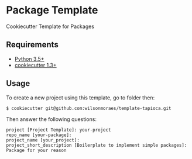 # Package Template

Cookiecutter Template for Packages


## Requirements

* [Python 3.5+](https://python.org)
* [cookiecutter 1.3+](https://cookiecutter.readthedocs.org/en/latest/)


## Usage

To create a new project using this template, go to folder then:

```
$ cookiecutter git@github.com:wilsonmoraes/template-tapioca.git
```

Then answer the following questions:

```
project [Project Template]: your-project
repo_name [your-package]:
project_name [your_project]:
project_short_description [Boilerplate to implement simple packages]: Package for your reason
```
